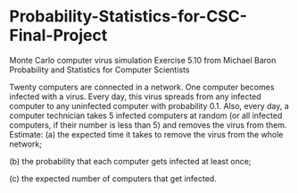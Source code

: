 # Probability-Statistics-for-CSC-Final-Project
Monte Carlo computer virus simulation
Exercise 5.10 from Michael Baron Probability and Statistics for Computer Scientists

Twenty computers are connected in a network. One computer
becomes infected with a virus. Every day, this virus spreads from any infected computer to
any uninfected computer with probability 0.1. Also, every day, a computer technician takes
5 infected computers at random (or all infected computers, if their number is less than 5)
and removes the virus from them. 
Estimate:
(a) the expected time it takes to remove the virus from the whole network;

(b) the probability that each computer gets infected at least once;

(c) the expected number of computers that get infected.

